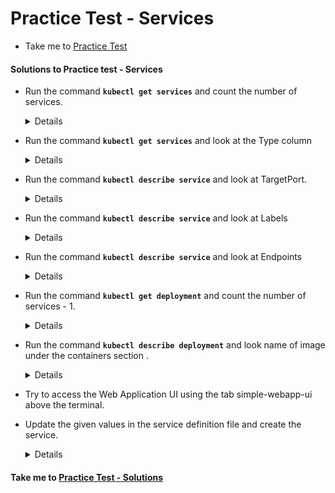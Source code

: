 # Practice Test - Services
  - Take me to [Practice Test](https://kodekloud.com/courses/539883/lectures/9816583)

#### Solutions to Practice test - Services

- Run the command **`kubectl get services`** and count the number of services.
  
  <details>

  ```
  $ kubectl get services
  ```
  </details>

- Run the command **`kubectl get services`** and look at the Type column

  <details>

  ```
  $ kubectl get services
  ```
  </details>

- Run the command **`kubectl describe service`** and look at TargetPort.

  <details>

  ```
  $ kubectl describe service|grep TargetPort
  ```
  </details>

- Run the command **`kubectl describe service`** and look at Labels

  <details>

  ```
  $ kubectl describe service
  ```
  </details>

- Run the command **`kubectl describe service`** and look at Endpoints
  
  <details>

  ```
  $ kubectl describe service
  ```
  </details>

- Run the command **`kubectl get deployment`** and count the number of services - 1.

  <details>

  ```
  $ kubectl get deployment
  ```
  </details>

- Run the command **`kubectl describe deployment`** and look name of image under the containers section .

  <details>

  ```
  $ kubectl describe deployment
  ```
  </details>

- Try to access the Web Application UI using the tab simple-webapp-ui above the terminal.

- Update the given values in the service definition file and create the service.

  <details>

  ```
  $ kubectl create -f service-definition-1.yaml
  ```
  
  ```
  root@controlplane:~# cat service-definition-1.yaml 
  ---
  apiVersion: v1
  kind: Service
  metadata:
    name: webapp-service
  spec:
    type: NodePort
    ports:
      - targetPort: 8080
        port: 8080
        nodePort: 30080
    selector:
      name: simple-webapp
  ```
  
  ```
  root@controlplane:~# kubectl get services
  NAME             TYPE        CLUSTER-IP     EXTERNAL-IP   PORT(S)          AGE
  kubernetes       ClusterIP   10.96.0.1      <none>        443/TCP          21m
  webapp-service   NodePort    10.110.67.56   <none>        8080:30080/TCP   3s
  ```
  
  </details>


#### Take me to [Practice Test - Solutions](https://kodekloud.com/courses/539883/lectures/16603611)








 
